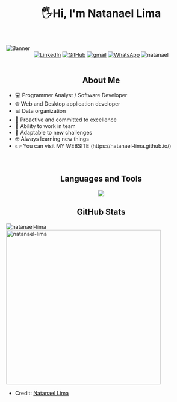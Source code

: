 <body>
    <header>
         <div align="center"><h1 align="center"> 🖐Hi, I'm Natanael Lima</h1></div>
    </header>
    <img src="https://i.postimg.cc/8CCf3Rwz/banner-github-3.png" alt="Banner" class="banner">
    <div align=center>
        <a href="https://www.linkedin.com/in/natanael-ever-lima-gutierrez-9bb695259/"><img src="https://img.shields.io/badge/Linkedin-0077b5?style=flat&logo=linkedin" alt="LinkedIn" /></a>
        <a href="https://github.com/natanael-lima"><img src="https://img.shields.io/badge/GitHub-214A57?style=flat&logo=github&logoColor=white" alt="GitHub" /></a>
        <a href="natanael.lima.dev@gmail.com"><img src="https://img.shields.io/badge/Gmail-C52943?style=flat&logo=gmail&logoColor=white" alt="gmail" /></a>
        <a href="https://api.whatsapp.com/send?phone=5493884670317"><img src="https://img.shields.io/badge/Contact-255525?style=flat&logo=whatsapp&logoColor=white" alt="WhatsApp" /></a>
        <a> <img src="https://komarev.com/ghpvc/?username=natanael-lima&label=Profile%20views&color=ba0bea&style=flat" alt="natanael" /> </a>
    </div>
    <div align=left>
        <br>
   <h2 align="center">About Me</h2>
               <ul>
                   <li>💻 Programmer Analyst / Software Developer</li>
                   <li>🌐 Web and Desktop application developer</li>
                   <li>📊 Data organization</li>
                   <li>🚀 Proactive and committed to excellence</li>
                   <li>🤝 Ability to work in team</li>
                   <li>🔧 Adaptable to new challenges</li>
                   <li>🤓 Always learning new things</li>
                   <li>👉 You can visit MY WEBSITE (https://natanael-lima.github.io/) </li>
               </ul>
            <br>
<h2 align="center">Languages and Tools</h2>
<p align="center">
  <a href="https://skillicons.dev">
    <img src="https://skillicons.dev/icons?i=java,cs,ts,js,html,css,spring,dotnet,angular,bootstrap,nodejs,maven,hibernate,mysql,mongodb,github,gitlab,git,docker,postman,visualstudio,vscode,linux,windows&theme=dark&perline=6" />
  </a>
</p>

<!--
<h2 align="center">Languages and Tools</h2>
<p align="center">
<markdown-accessiblity-table>
  <table>
    <tr>
      <td align="center"  width="96">
        <img src="https://cdn.jsdelivr.net/gh/devicons/devicon@latest/icons/java/java-original.svg" alt="java" width="45" height="45"/>
        <br/>Java
      </td>
      <td align="center" width="96">
        <img src="https://www.svgrepo.com/show/452184/csharp.svg" alt="csharp" width="42" height="40"/>
        <br/>C#
      </td>
      <td align="center" width="96">
        <img src="https://cdn.jsdelivr.net/gh/devicons/devicon@latest/icons/typescript/typescript-original.svg" alt="typescript" width="35" height="35"/>
        <br/>TypeScript
      </td>
      <td align="center"  width="96">
        <img src="https://cdn.jsdelivr.net/gh/devicons/devicon@latest/icons/css3/css3-original.svg" alt="css" width="37" height="37"/>
        <br/>CSS
      </td>
      <td align="center"  width="96">
        <img src="https://cdn.jsdelivr.net/gh/devicons/devicon@latest/icons/html5/html5-original.svg" alt="html" width="37" height="37"/>
        <br/>HTML
      </td>
      <td align="center">
        <img src="https://cdn.jsdelivr.net/gh/devicons/devicon@latest/icons/spring/spring-original.svg" alt="spring" width="35" height="35"/>
        <br/>Spring
      </td>
      <td align="center" width="96">
        <img src="https://www.svgrepo.com/show/452156/angular.svg" alt="angular" width="43" height="43"/>
        <br/>Angular
      </td>
      <td align="center" width="96">
        <img src="https://img.icons8.com/color/48/thymeleaf.png" alt="thymeleaf" width="43" height="43"/>
        <br/>Thymeleaf
      </td>
      <td align="center" width="96">
        <img src="https://img.icons8.com/color/48/bootstrap--v2.png" alt="bootstrap" width="43" height="43"/>
        <br/>Bootstrap
      </td>
      <td align="center" width="96">
        <img src="https://cdn.jsdelivr.net/gh/devicons/devicon@latest/icons/nodejs/nodejs-original.svg" alt="nodejs" width="35" height="35"/>
        <br/>Node.js
      </td>
    </tr>
    <tr>
      <td align="center" width="96">
        <img src="https://upload.wikimedia.org/wikipedia/commons/thumb/7/7d/Microsoft_.NET_logo.svg/456px-Microsoft_.NET_logo.svg.png" alt=".net" width="36" height="36"/>
        <br/>.NET
      </td>
      <td align="center" width="96">
        <img src="https://img.icons8.com/fluency/48/my-sql.png" alt="mysql" width="50" height="50"/>
        <br/>MySQL
      </td>
      <td align="center" width="96">
        <img src="https://img.icons8.com/color/48/mongodb.png" alt="mongodb" width="44" height="44"/>
        <br/>MongoDB
      </td>
      <td align="center" width="96">
        <img src="https://img.icons8.com/color/48/microsoft-sql-server.png" alt="sqlserver" width="44" height="44"/>
        <br/>SQL Server
      </td>
      <td align="center" width="96">
        <img src="https://img.icons8.com/color-glass/48/github--v1.png" alt="github" width="42" height="40"/>
        <br/>GitHub
      </td>
      <td align="center" width="96">
        <img src="https://cdn.jsdelivr.net/gh/devicons/devicon@latest/icons/git/git-original.svg" alt="git" width="38" height="38"/>
        <br/>Git
      </td>
      <td align="center" width="96">
        <img src="https://www.svgrepo.com/show/373829/maven.svg" alt="maven" width="40" height="40"/>
        <br/>Maven
      </td>
      <td align="center" width="96">
        <img src="https://www.svgrepo.com/show/452192/docker.svg" alt="docker" width="40" height="40"/>
        <br/>Docker
      </td>
      <td align="center" width="96">
        <img src="https://cdn.jsdelivr.net/gh/devicons/devicon@latest/icons/trello/trello-plain.svg" alt="trello" width="37" height="37"/>
        <br/>Trello
      </td>
      <td></td>
    </tr>
  </table>
</markdown-accessiblity-table>
</p>-->
 <h2 align="center">GitHub Stats</h2>
    <p>
    <img align="left" src="https://github-readme-stats.vercel.app/api/top-langs?username=natanael-lima&show_icons=true&locale=en&layout=compact" alt="natanael-lima" />
    </p>
    <p>&nbsp;
    <img align="center" src="https://github-readme-stats.vercel.app/api?username=natanael-lima&show_icons=true&locale=en" alt="natanael-lima" width="410" />
    </p>
    
</body>

* Credit: [Natanael Lima](https://github.com/natanael-lima)
